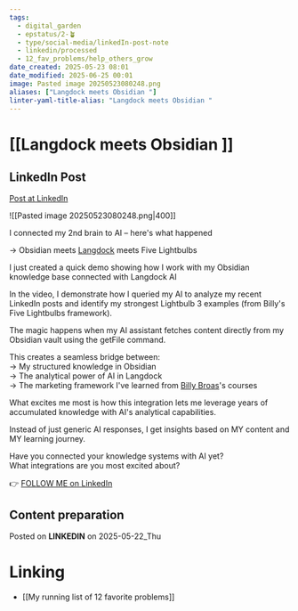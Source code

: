 ```yaml
---
tags:
  - digital_garden
  - epstatus/2-🪴
  - type/social-media/linkedIn-post-note
  - linkedin/processed
  - 12_fav_problems/help_others_grow
date_created: 2025-05-23 08:01
date_modified: 2025-06-25 00:01
image: Pasted image 20250523080248.png
aliases: ["Langdock meets Obsidian "]
linter-yaml-title-alias: "Langdock meets Obsidian "
---
```

# [[Langdock meets Obsidian ]]

## LinkedIn Post

[Post at LinkedIn](https://www.linkedin.com/posts/sebastiankamilli_i-connected-my-2nd-brain-to-ai-heres-what-activity-7331200188352450560-Uwqa?utm_source=share&utm_medium=member_desktop&rcm=ACoAAA1M1pkBgWCYPhT45EpfLiHzViQqRWNCIv4)

![[Pasted image 20250523080248.png|400]]

I connected my 2nd brain to AI – here's what happened  
  
→ Obsidian meets [Langdock](https://www.linkedin.com/company/langdock/) meets Five Lightbulbs  
  
I just created a quick demo showing how I work with my Obsidian knowledge base connected with Langdock AI  
  
In the video, I demonstrate how I queried my AI to analyze my recent LinkedIn posts and identify my strongest Lightbulb 3 examples (from Billy's Five Lightbulbs framework).  
  
The magic happens when my AI assistant fetches content directly from my Obsidian vault using the getFile command.  
  
This creates a seamless bridge between:  
→ My structured knowledge in Obsidian  
→ The analytical power of AI in Langdock  
→ The marketing framework I've learned from [](https://www.linkedin.com/in/ACoAAADIwlUBRzxXl9jQaCOCKhUAm_B_BF8XDYg)[Billy Broas](https://www.linkedin.com/in/billybroas/)'s courses  
  
What excites me most is how this integration lets me leverage years of accumulated knowledge with AI's analytical capabilities.  
  
Instead of just generic AI responses, I get insights based on MY content and MY learning journey.  
  
Have you connected your knowledge systems with AI yet?  
What integrations are you most excited about?

👉 [FOLLOW ME on LinkedIn](https://www.linkedin.com/comm/mynetwork/discovery-see-all?usecase=PEOPLE_FOLLOWS&followMember=sebastiankamilli)

## Content preparation

Posted on **LINKEDIN** on 2025-05-22_Thu

# Linking

+ [[My running list of 12 favorite problems]]